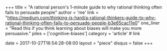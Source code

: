 +++
title     = "A rational person's 1-minute guide to why rational thinking often fails to persuade people"
author    = 'me'
link      = "https://medium.com/thinking-is-hard/a-rational-thinkers-guide-to-why-rational-thinking-often-fails-to-persuade-people-b3e65cac11e0"
one_liner = "Read this if you think learning about biases will make you more persuasive."
piles     = ['cognitive-biases']
category  = 'article' # link

date      = 2017-10-27T16:54:28-08:00
layout    = "piece"
disqus    = false
+++

